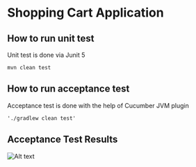# Shopping Cart Application


## How to run unit test
Unit test is done via Junit 5
```aidl
mvn clean test
```


## How to run acceptance test
Acceptance test is done with the help of Cucumber JVM plugin
```aidl
'./gradlew clean test'
```

## Acceptance Test Results
![Alt text](img.jpg?raw=true "Shopping Cart Acceptance Test")
